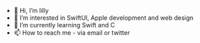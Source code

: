 - 👋 Hi, I’m lilly
- 👀 I’m interested in SwiftUI, Apple development and web design
- 🌱 I’m currently learning Swift and C
- 📫 How to reach me - via email or twitter

<!---
lillycat332/lillycat332 is a ✨ special ✨ repository because its `README.md` (this file) appears on your GitHub profile.
You can click the Preview link to take a look at your changes.
--->
